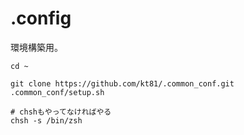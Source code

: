 .config
=======

環境構築用。

```shell
cd ~

git clone https://github.com/kt81/.common_conf.git
.common_conf/setup.sh

# chshもやってなければやる
chsh -s /bin/zsh
```
